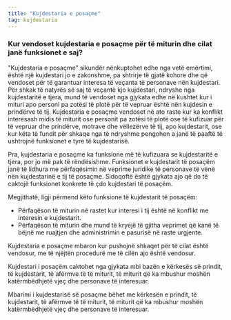 ```yaml
---
title: "Kujdestaria e posaçme"
tag: kujdestaria
---
```


### Kur vendoset kujdestaria e posaçme për të miturin dhe cilat janë funksionet e saj?

"Kujdestaria e posaçme" sikundër nënkuptohet edhe nga vetë emërtimi, është një kujdestari jo e zakonshme, pa shtrirje të gjatë kohore dhe që vendoset për të garantuar interesa të veçanta të personave nën kujdestari. Për shkak të natyrës së saj të veçantë kjo kujdestari, ndryshe nga kujdestaritë e tjera, mund të vendoset nga gjykata edhe në kushtet kur i mituri apo personi pa zotësi të plotë për të vepruar është nën kujdesin e prindërve të tij. Kujdestaria e posaçme vendoset në ato raste kur ka konflikt interesash midis të miturit ose personit pa zotësi të plotë ose të kufizuar për të vepruar dhe prindërve, motrave dhe vëllezërve të tij, apo kujdestarit, ose kur këta të fundit për shkaqe nga të ndryshme pengohen a janë të paaftë të ushtrojnë funksionet e tyre të kujdestarisë.

Pra, kujdestaria e posaçme ka funksione më të kufizuara se kujdestaritë e tjera, por jo më pak të rëndësishme. Funksionet e kujdestarit të posaçëm janë të lidhura me përfaqësimin në veprime juridike të personave të vënë nën kujdestarinë e tij të posaçme. Sidoqoftë është gjykata ajo që do të caktojë funksionet konkrete të çdo kujdestari të posaçëm.

Megjithatë, ligji përmend këto funksione të kujdestarit të posaçëm:

* Përfaqëson të miturin në rastet kur interesi i tij është në konflikt me interesin e kujdestarit.
* Përfaqëson të miturin dhe mund të kryejë të gjitha veprimet që kanë të bëjnë me ruajtjen dhe administrimin e pasurisë në raste urgjente.

Kujdestaria e posaçme mbaron kur pushojnë shkaqet për të cilat është vendosur, me të njëjtën procedurë me të cilën ajo është vendosur. 

Kujdestari i posaçëm caktohet nga gjykata mbi bazën e kërkesës së prindit, të kujdestarit, të afërmve të të miturit, të miturit që ka mbushur moshën katërmbëdhjetë vjeç dhe personave të interesuar.

Mbarimi i kujdestarisë së posaçme bëhet me kërkesën e prindit, të kujdestarit, të afërmve të të miturit, të miturit që ka mbushur moshën katërmbëdhjetë vjeç dhe personave të interesuar.

